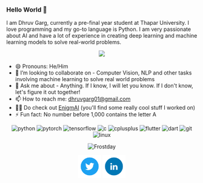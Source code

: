 ### Hello World 👋

I am Dhruv Garg, currently a pre-final year student at Thapar University. I love programming and my go-to language is Python. I am very passionate about AI and have a lot of experience in creating deep learning and machine learning models to solve real-world problems. <br/>

<p style="text-align: center;">
<img src='https://user-images.githubusercontent.com/5713670/87202985-820dcb80-c2b6-11ea-9f56-7ec461c497c3.gif'>
</p>

- 😄 Pronouns: He/Him
- 👯 I’m looking to collaborate on - Computer Vision, NLP and other tasks involving machine learning to solve real world problems
- 💬 Ask me about - Anything. If I know, I will let you know. If I don't know, let's figure it out together!
- 📫 How to reach me: dhruvgarg01@gmail.com
- 👨‍💻 Do check out [EnigmAI](https://github.com/EnigmAI) (you'll find some really cool stuff I worked on)
- ⚡ Fun fact: No number before 1,000 contains the letter A

<p align="center">
  <img src="https://img.icons8.com/color/96/000000/python.png" alt="python" width="40" height="40"/> 
  <img src="https://www.vectorlogo.zone/logos/pytorch/pytorch-icon.svg" alt="pytorch" width="40" height="40"/> 
  <img src="https://www.vectorlogo.zone/logos/tensorflow/tensorflow-icon.svg" alt="tensorflow" width="40" height="40"/> 
  <img src="https://img.icons8.com/color/96/000000/c-programming.png" alt="c" width="40" height="40"/> 
  <img src="https://img.icons8.com/color/96/000000/c-plus-plus-logo.png" alt="cplusplus" width="40" height="40"/> 
  <img src="https://www.vectorlogo.zone/logos/flutterio/flutterio-icon.svg" alt="flutter" width="40" height="40"/> 
  <img src="https://www.vectorlogo.zone/logos/dartlang/dartlang-icon.svg" alt="dart" width="40" height="40"/> 
  <img src="https://www.vectorlogo.zone/logos/git-scm/git-scm-icon.svg" alt="git" width="40" height="40"/> 
  <img src="https://img.icons8.com/color/96/000000/linux.png" alt="linux" width="40" height="40"/>
</p>

<p align="center">
<img src="https://github-readme-stats.vercel.app/api?username=Frostday&show_icons=true&theme=tokyonight" alt="Frostday" />
</p>

<p align="center">
<a href="https://twitter.com/frostdayeee"><img src="https://github.com/aritraroy/social-icons/blob/master/twitter-icon.png?raw=true" width="60"></a>
<a href="https://www.linkedin.com/in/dhruv-garg-a9b816190/"><img src="https://github.com/aritraroy/social-icons/blob/master/linkedin-icon.png?raw=true" width="60"></a>
</p>
